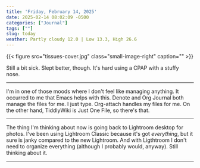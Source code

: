 ```yaml
---
title: 'Friday, February 14, 2025'
date: 2025-02-14 08:02:09 -0500
categories: ["Journal"]
tags: [""]
slug: today
weather: Partly cloudy 12.0 | Low 13.3, High 26.6
---
```


{{< figure src="tissues-cover.jpg" class="small-image-right" caption="" >}}

Still a bit sick. Slept better, though. It's hard using a CPAP with a stuffy nose.

----

I'm in one of those moods where I don't feel like managing anything. It occurred to me that Emacs helps with this. Denote and Org Journal both manage the files for me. I just type. Org-attach handles my files for me. On the other hand, TiddlyWiki is Just One File, so there's that. 

----

The thing I'm thinking about now is going back to Lightroom desktop for photos. I've been using Lightroom Classic because it's got _everything_, but it sure is janky compared to the new Lightroom. And with Ligthtroom I don't need to organize everything (although I probably would, anyway). Still thinking about it.

----


